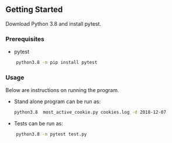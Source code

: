 ## Getting Started

Download Python 3.8 and install pytest.

### Prerequisites

* pytest
```sh
    python3.8 -m pip install pytest
```

### Usage

Below are instructions on running the program.

* Stand alone program can be run as:
    ```sh
   python3.8  most_active_cookie.py cookies.log -d 2018-12-07
   ```
* Tests can be run as:
```sh
    python3.8 -m pytest test.py
```
